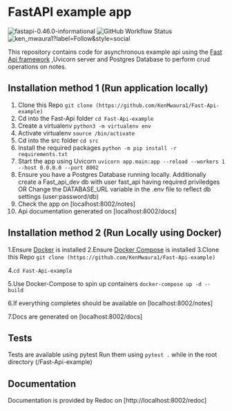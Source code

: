 # FastAPI example app
![fastapi-0.46.0-informational](https://img.shields.io/badge/fastapi-0.46.0-informational)  ![GitHub Workflow Status](https://img.shields.io/github/workflow/status/KenMwaura1/Fast-Api-example/Fast-Api-tests) 
![ken_mwaura1?label=Follow&style=social](https://img.shields.io/twitter/follow/ken_mwaura1?label=Follow&style=social)

This repository contains code for asynchronous example api using the [Fast Api  framework](https://fastapi.tiangolo.com/) ,Uvicorn server and Postgres Database to perform crud operations on notes.

## Installation method 1 (Run application locally)

1. Clone this Repo `git clone (https://github.com/KenMwaura1/Fast-Api-example)`
2. Cd into the Fast-Api folder 
`cd Fast-Api-example`
3. Create a virtualenv
`python3 -m virtualenv env`
4. Activate virtualenv
`source /bin/activate`
5. Cd into the src folder
`cd src`
6. Install the required packages
`python -m pip install -r requirements.txt`
7. Start the app using Uvicorn
`uvicorn app.main:app --reload --workers 1 --host 0.0.0.0 --port 8002`
8. Ensure you have a Postgres Database running locally.
Additionally create a Fast_api_dev db with user fast_api having required priviledges
   OR
Change the DATABASE_URL variable in the .env file to reflect db settings (user:password/db)
9. Check the app on [localhost:8002/notes]
10. Api documentation generated on [localhost:8002/docs]


## Installation method 2 (Run Locally using Docker)

1.Ensure [Docker](https://docs.docker.com/install/) is installed
2.Ensure [Docker Compose](https://docs.docker.com/compose/install/) is installed
3.Clone this Repo
`git clone (https://github.com/KenMwaura1/Fast-Api-example)`

4.`cd Fast-Api-example`

5.Use Docker-Compose to spin up containers `docker-compose up -d --build`

6.If everything completes should be available on [localhost:8002/notes]

7.Docs are generated on [localhost:8002/docs]

## Tests
Tests are available using pytest
Run them using `pytest .` while in the root directory (/Fast-Api-example)

## Documentation

Documentation is provided by Redoc on [http://localhost:8002/redoc]